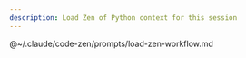 ```yaml
---
description: Load Zen of Python context for this session
---
```


@~/.claude/code-zen/prompts/load-zen-workflow.md
